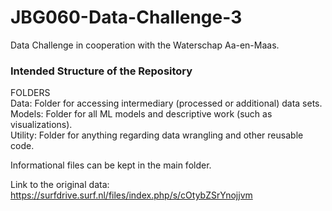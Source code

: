 # JBG060-Data-Challenge-3

Data Challenge in cooperation with the Waterschap Aa-en-Maas.

### Intended Structure of the Repository
FOLDERS  
Data:    Folder for accessing intermediary (processed or additional) data sets.  
Models:  Folder for all ML models and descriptive work (such as visualizations).  
Utility: Folder for anything regarding data wrangling and other reusable code.

Informational files can be kept in the main folder.

Link to the original data: https://surfdrive.surf.nl/files/index.php/s/cOtybZSrYnojjvm
